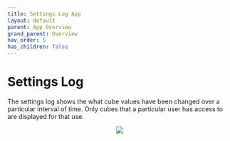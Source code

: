 ```yaml
---
title: Settings Log App
layout: default
parent: App Overview
grand_parent: Overview
nav_order: 5
has_children: false
---
```

# Settings Log
The settings log shows the what cube values have been changed over a particular interval of time. Only cubes that a particular user has access to are displayed for that use. 
<p align = "center"><img src = "{{ site.urlimg }}settingsLog.png"></p>


